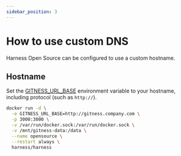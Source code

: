 ```yaml
---
sidebar_position: 3
---
```


# How to use custom DNS

Harness Open Source can be configured to use a custom hostname.

## Hostname

Set the [GITNESS_URL_BASE](settings.md#gitness_url_base) environment variable to your hostname, including protocol (such as `http://`).

```sh {2} showLineNumbers
docker run -d \
  -e GITNESS_URL_BASE=http://gitness.company.com \
  -p 3000:3000 \
  -v /var/run/docker.sock:/var/run/docker.sock \
  -v /mnt/gitness-data:/data \
  --name opensource \
  --restart always \
  harness/harness
```

